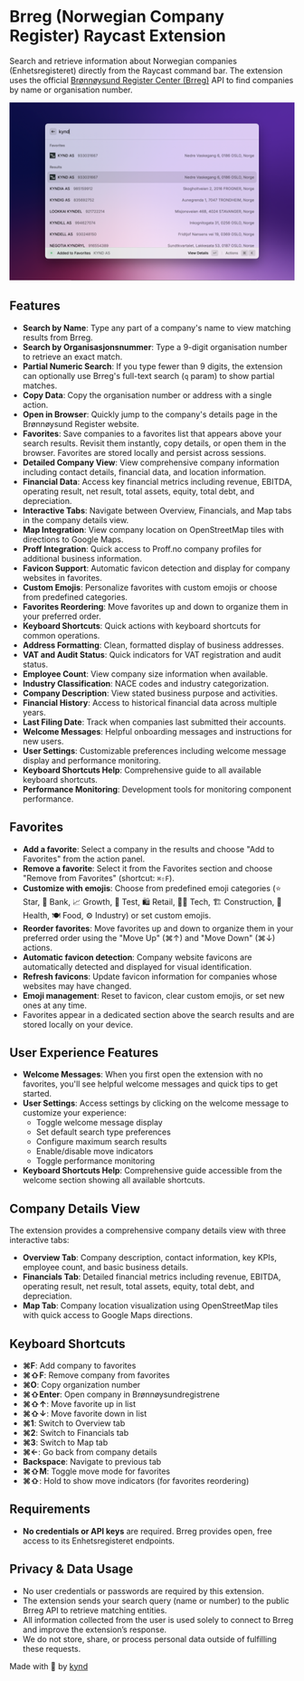 # Brreg (Norwegian Company Register) Raycast Extension

Search and retrieve information about Norwegian companies (Enhetsregisteret) directly from the Raycast command bar. The extension uses the official [Brønnøysund Register Center (Brreg)](https://www.brreg.no) API to find companies by name or organisation number.

![Extension screenshot](metadata/brreg-2.png)

## Features

- **Search by Name**: Type any part of a company's name to view matching results from Brreg.
- **Search by Organisasjonsnummer**: Type a 9-digit organisation number to retrieve an exact match.
- **Partial Numeric Search**: If you type fewer than 9 digits, the extension can optionally use Brreg's full-text search (`q` param) to show partial matches.
- **Copy Data**: Copy the organisation number or address with a single action.
- **Open in Browser**: Quickly jump to the company's details page in the Brønnøysund Register website.
- **Favorites**: Save companies to a favorites list that appears above your search results. Revisit them instantly, copy details, or open them in the browser. Favorites are stored locally and persist across sessions.
- **Detailed Company View**: View comprehensive company information including contact details, financial data, and location information.
- **Financial Data**: Access key financial metrics including revenue, EBITDA, operating result, net result, total assets, equity, total debt, and depreciation.
- **Interactive Tabs**: Navigate between Overview, Financials, and Map tabs in the company details view.
- **Map Integration**: View company location on OpenStreetMap tiles with directions to Google Maps.
- **Proff Integration**: Quick access to Proff.no company profiles for additional business information.
- **Favicon Support**: Automatic favicon detection and display for company websites in favorites.
- **Custom Emojis**: Personalize favorites with custom emojis or choose from predefined categories.
- **Favorites Reordering**: Move favorites up and down to organize them in your preferred order.
- **Keyboard Shortcuts**: Quick actions with keyboard shortcuts for common operations.
- **Address Formatting**: Clean, formatted display of business addresses.
- **VAT and Audit Status**: Quick indicators for VAT registration and audit status.
- **Employee Count**: View company size information when available.
- **Industry Classification**: NACE codes and industry categorization.
- **Company Description**: View stated business purpose and activities.
- **Financial History**: Access to historical financial data across multiple years.
- **Last Filing Date**: Track when companies last submitted their accounts.
- **Welcome Messages**: Helpful onboarding messages and instructions for new users.
- **User Settings**: Customizable preferences including welcome message display and performance monitoring.
- **Keyboard Shortcuts Help**: Comprehensive guide to all available keyboard shortcuts.
- **Performance Monitoring**: Development tools for monitoring component performance.

## Favorites

- **Add a favorite**: Select a company in the results and choose "Add to Favorites" from the action panel.
- **Remove a favorite**: Select it from the Favorites section and choose "Remove from Favorites" (shortcut: `⌘⇧F`).
- **Customize with emojis**: Choose from predefined emoji categories (⭐ Star, 🏦 Bank, 📈 Growth, 🧪 Test, 🛍️ Retail, 🧑‍💻 Tech, 🏗️ Construction, 🏥 Health, 🍽️ Food, ⚙️ Industry) or set custom emojis.
- **Reorder favorites**: Move favorites up and down to organize them in your preferred order using the "Move Up" (⌘↑) and "Move Down" (⌘↓) actions.
- **Automatic favicon detection**: Company website favicons are automatically detected and displayed for visual identification.
- **Refresh favicons**: Update favicon information for companies whose websites may have changed.
- **Emoji management**: Reset to favicon, clear custom emojis, or set new ones at any time.
- Favorites appear in a dedicated section above the search results and are stored locally on your device.

## User Experience Features

- **Welcome Messages**: When you first open the extension with no favorites, you'll see helpful welcome messages and quick tips to get started.
- **User Settings**: Access settings by clicking on the welcome message to customize your experience:
  - Toggle welcome message display
  - Set default search type preferences
  - Configure maximum search results
  - Enable/disable move indicators
  - Toggle performance monitoring
- **Keyboard Shortcuts Help**: Comprehensive guide accessible from the welcome section showing all available shortcuts.

## Company Details View

The extension provides a comprehensive company details view with three interactive tabs:

- **Overview Tab**: Company description, contact information, key KPIs, employee count, and basic business details.
- **Financials Tab**: Detailed financial metrics including revenue, EBITDA, operating result, net result, total assets, equity, total debt, and depreciation.
- **Map Tab**: Company location visualization using OpenStreetMap tiles with quick access to Google Maps directions.

## Keyboard Shortcuts

- **⌘F**: Add company to favorites
- **⌘⇧F**: Remove company from favorites  
- **⌘O**: Copy organization number
- **⌘⇧Enter**: Open company in Brønnøysundregistrene
- **⌘⇧↑**: Move favorite up in list
- **⌘⇧↓**: Move favorite down in list
- **⌘1**: Switch to Overview tab
- **⌘2**: Switch to Financials tab
- **⌘3**: Switch to Map tab
- **⌘←**: Go back from company details
- **Backspace**: Navigate to previous tab
- **⌘⇧M**: Toggle move mode for favorites
- **⌘⇧**: Hold to show move indicators (for favorites reordering)

## Requirements

- **No credentials or API keys** are required. Brreg provides open, free access to its Enhetsregisteret endpoints.

## Privacy & Data Usage

- No user credentials or passwords are required by this extension.
- The extension sends your search query (name or number) to the public Brreg API to retrieve matching entities.
- All information collected from the user is used solely to connect to Brreg and improve the extension’s response.
- We do not store, share, or process personal data outside of fulfilling these requests.

Made with 🫶 by [kynd](https://kynd.no)
